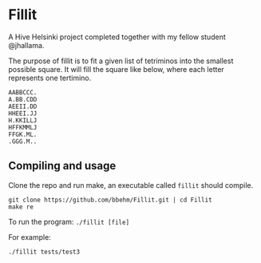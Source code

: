 # Fillit

A Hive Helsinki project completed together with my fellow student @jhallama.

The purpose of fillit is to fit a given list of tetriminos into the smallest possible square. It will fill the square like below, where each letter represents one tertimino.

```
AABBCCC.
A.BB.CDD
AEEII.DD
HHEEI.JJ
H.KKILLJ
HFFKMMLJ
FFGK.ML.
.GGG.M..
```

## Compiling and usage

Clone the repo and run make, an executable called `fillit` should compile.

```
git clone https://github.com/bbehm/Fillit.git | cd Fillit
make re
```

To run the program: `./fillit [file]`

For example:

```
./fillit tests/test3
```

